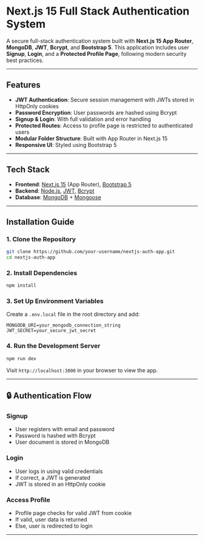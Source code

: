#  Next.js 15 Full Stack Authentication System

A secure full-stack authentication system built with **Next.js 15 App Router**, **MongoDB**, **JWT**, **Bcrypt**, and **Bootstrap 5**. This application includes user **Signup**, **Login**, and a **Protected Profile Page**, following modern security best practices.

---

## Features

- **JWT Authentication**: Secure session management with JWTs stored in HttpOnly cookies  
- **Password Encryption**: User passwords are hashed using Bcrypt  
- **Signup & Login**: With full validation and error handling  
- **Protected Routes**: Access to profile page is restricted to authenticated users  
- **Modular Folder Structure**: Built with App Router in Next.js 15  
- **Responsive UI**: Styled using Bootstrap 5  

---

## Tech Stack

- **Frontend**: [Next.js 15](https://nextjs.org/) (App Router), [Bootstrap 5](https://getbootstrap.com/)  
- **Backend**: [Node.js](https://nodejs.org/), [JWT](https://jwt.io/), [Bcrypt](https://www.npmjs.com/package/bcryptjs)  
- **Database**: [MongoDB](https://www.mongodb.com/) + [Mongoose](https://mongoosejs.com/)

---

## Installation Guide

### 1. Clone the Repository

```bash
git clone https://github.com/your-username/nextjs-auth-app.git
cd nextjs-auth-app
```

### 2. Install Dependencies

```bash
npm install
```

### 3. Set Up Environment Variables

Create a `.env.local` file in the root directory and add:

```env
MONGODB_URI=your_mongodb_connection_string
JWT_SECRET=your_secure_jwt_secret
```

### 4. Run the Development Server

```bash
npm run dev
```

Visit `http://localhost:3000` in your browser to view the app.

---

## 🔒 Authentication Flow

### Signup

- User registers with email and password  
- Password is hashed with Bcrypt  
- User document is stored in MongoDB  

### Login

- User logs in using valid credentials  
- If correct, a JWT is generated  
- JWT is stored in an HttpOnly cookie  

### Access Profile

- Profile page checks for valid JWT from cookie  
- If valid, user data is returned  
- Else, user is redirected to login  

---

